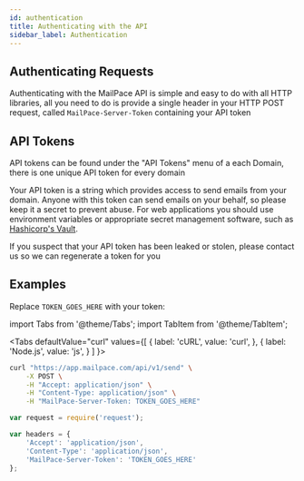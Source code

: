 ```yaml
---
id: authentication
title: Authenticating with the API
sidebar_label: Authentication
---
```


## Authenticating Requests

Authenticating with the MailPace API is simple and easy to do with all HTTP libraries, all you need to do is provide a single header in your HTTP POST request, called `MailPace-Server-Token` containing your API token

## API Tokens

API tokens can be found under the "API Tokens" menu of a each Domain, there is one unique API token for every domain

Your API token is a string which provides access to send emails from your domain. Anyone with this token can send emails on your behalf, so please keep it a secret to prevent abuse. For web applications you should use environment variables or appropriate secret management software, such as [Hashicorp's Vault](https://www.vaultproject.io/).

If you suspect that your API token has been leaked or stolen, please contact us so we can regenerate a token for you

## Examples 

Replace `TOKEN_GOES_HERE` with your token:

import Tabs from '@theme/Tabs';
import TabItem from '@theme/TabItem';

<Tabs
  defaultValue="curl"
  values={[
    { label: 'cURL', value: 'curl', },
    { label: 'Node.js', value: 'js', }
  ]
}>

  <TabItem value="curl">

  ```bash
  curl "https://app.mailpace.com/api/v1/send" \
      -X POST \
      -H "Accept: application/json" \
      -H "Content-Type: application/json" \
      -H "MailPace-Server-Token: TOKEN_GOES_HERE"

  ```

  </TabItem>
  <TabItem value="js">

  ```js
  var request = require('request');

  var headers = {
      'Accept': 'application/json',
      'Content-Type': 'application/json',
      'MailPace-Server-Token': 'TOKEN_GOES_HERE'
  };

  ```

  </TabItem>
</Tabs>

